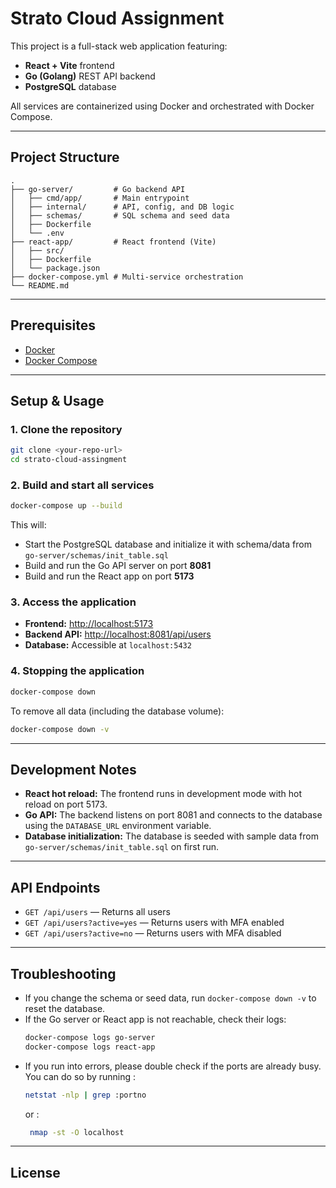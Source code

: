 # Strato Cloud Assignment

This project is a full-stack web application featuring:
- **React + Vite** frontend
- **Go (Golang)** REST API backend
- **PostgreSQL** database

All services are containerized using Docker and orchestrated with Docker Compose.

---

## Project Structure

```
.
├── go-server/         # Go backend API
│   ├── cmd/app/       # Main entrypoint
│   ├── internal/      # API, config, and DB logic
│   ├── schemas/       # SQL schema and seed data
│   ├── Dockerfile
│   └── .env
├── react-app/         # React frontend (Vite)
│   ├── src/
│   ├── Dockerfile
│   └── package.json
├── docker-compose.yml # Multi-service orchestration
└── README.md
```

---

## Prerequisites

- [Docker](https://www.docker.com/get-started)
- [Docker Compose](https://docs.docker.com/compose/)

---

## Setup & Usage

### 1. Clone the repository

```sh
git clone <your-repo-url>
cd strato-cloud-assingment
```

### 2. Build and start all services

```sh
docker-compose up --build
```

This will:
- Start the PostgreSQL database and initialize it with schema/data from `go-server/schemas/init_table.sql`
- Build and run the Go API server on port **8081**
- Build and run the React app on port **5173**

### 3. Access the application

- **Frontend:** [http://localhost:5173](http://localhost:5173)
- **Backend API:** [http://localhost:8081/api/users](http://localhost:8081/api/users)
- **Database:** Accessible at `localhost:5432`

### 4. Stopping the application

```sh
docker-compose down
```

To remove all data (including the database volume):

```sh
docker-compose down -v
```

---

## Development Notes

- **React hot reload:** The frontend runs in development mode with hot reload on port 5173.
- **Go API:** The backend listens on port 8081 and connects to the database using the `DATABASE_URL` environment variable.
- **Database initialization:** The database is seeded with sample data from `go-server/schemas/init_table.sql` on first run.

---

## API Endpoints

- `GET /api/users` — Returns all users
- `GET /api/users?active=yes` — Returns users with MFA enabled
- `GET /api/users?active=no` — Returns users with MFA disabled

---

## Troubleshooting

- If you change the schema or seed data, run `docker-compose down -v` to reset the database.
- If the Go server or React app is not reachable, check their logs:
  ```sh
  docker-compose logs go-server
  docker-compose logs react-app
  ```
- If you run into errors, please double check if the ports are already busy. You can do so by running :
    ```sh
    netstat -nlp | grep :portno
    ```
    or :
    ```sh
     nmap -st -O localhost
    ```

---

## License
